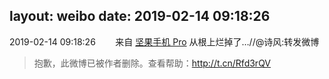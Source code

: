 layout: weibo
date: 2019-02-14 09:18:26
---
<meta name="referrer" content="no-referrer" />

2019-02-14 09:18:26  &nbsp;&nbsp;&nbsp;&nbsp;&nbsp;&nbsp; 来自 <a href="http://app.weibo.com/t/feed/Z4AgP" rel="nofollow">坚果手机 Pro</a>
从根上烂掉了…//@诗风:转发微博
>  抱歉，此微博已被作者删除。查看帮助：http://t.cn/Rfd3rQV
